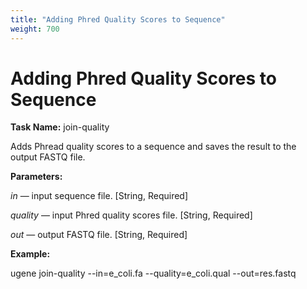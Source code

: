```yaml
---
title: "Adding Phred Quality Scores to Sequence"
weight: 700
---
```



# Adding Phred Quality Scores to Sequence

**Task Name:** join-quality

Adds Phread quality scores to a sequence and saves the result to the output FASTQ file.

**Parameters:**

_in_ — input sequence file. \[String, Required\]

_quality_ — input Phred quality scores file. \[String, Required\]

_out_ — output FASTQ file. \[String, Required\]

**Example:**

ugene join-quality --in=e\_coli.fa --quality=e\_coli.qual --out=res.fastq
